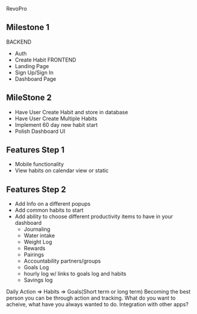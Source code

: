 RevoPro


## Milestone 1
BACKEND
* Auth
* Create Habit
FRONTEND
* Landing Page
* Sign Up/Sign In
* Dashboard Page

## MileStone 2
* Have User Create Habit and store in database
* Have User Create Multiple Habits
* Implement 60 day new habit start
* Polish Dashboard UI

## Features Step 1
* Mobile functionality
* View habits on calendar view or static

## Features Step 2
* Add Info on a different popups
* Add common habits to start
* Add ability to choose different productivity items to have in your dashboard
  * Journaling
  * Water intake
  * Weight Log
  * Rewards
  * Pairings
  * Accountability partners/groups
  * Goals Log
  * hourly log w/ links to goals log and habits
  * Savings log

Daily Action => Habits => Goals(Short term or long term)
Becoming the best person you can be through action and tracking. 
What do you want to acheive, what have you always wanted to do. 
Integration with other apps?

